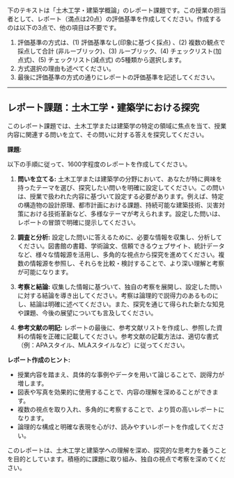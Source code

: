 下のテキストは「土木工学・建築学概論」のレポート課題です。この授業の担当者として、レポート（満点は20点）の評価基準を作成してください。作成するのは以下の3点で、他の項目は不要です。

1. 評価基準の方式は、(1) 評価基準なし(印象に基づく採点) 、(2) 複数の観点で採点して合計  (非ルーブリック)、(3) ルーブリック、(4) チェックリスト(加点式)、(5) チェックリスト(減点式) の5種類から選択します。
2. 方式選択の理由も述べてください。
3. 最後に評価基準の方式の通りにレポートの評価基準を記述してください。

---------------------------------------
## レポート課題：土木工学・建築学における探究

このレポート課題では、土木工学または建築学の特定の領域に焦点を当て、授業内容に関連する問いを立て、その問いに対する答えを探究してください。

**課題:**

以下の手順に従って、1600字程度のレポートを作成してください。

1. **問いを立てる:** 土木工学または建築学の分野において、あなたが特に興味を持ったテーマを選び、探究したい問いを明確に設定してください。この問いは、授業で扱われた内容に基づいて設定する必要があります。例えば、特定の構造物の設計原理、都市計画における課題、持続可能な建築技術、災害対策における技術革新など、多様なテーマが考えられます。設定した問いは、レポートの冒頭で明確に提示してください。

2. **調査と分析:** 設定した問いに答えるために、必要な情報を収集し、分析してください。図書館の書籍、学術論文、信頼できるウェブサイト、統計データなど、様々な情報源を活用し、多角的な視点から探究を進めてください。複数の情報源を参照し、それらを比較・検討することで、より深い理解と考察が可能になります。

3. **考察と結論:** 収集した情報に基づいて、独自の考察を展開し、設定した問いに対する結論を導き出してください。考察は論理的で説得力のあるものにし、結論は明確に述べてください。また、探究を通じて得られた新たな知見や課題、今後の展望についても言及してください。

4. **参考文献の明記:** レポートの最後に、参考文献リストを作成し、参照した資料の情報を正確に記載してください。参考文献の記載方法は、適切な書式（例：APAスタイル、MLAスタイルなど）に従ってください。


**レポート作成のヒント:**

* 授業内容を踏まえ、具体的な事例やデータを用いて論じることで、説得力が増します。
* 図表や写真を効果的に使用することで、内容の理解を深めることができます。
* 複数の視点を取り入れ、多角的に考察することで、より質の高いレポートになります。
* 論理的な構成と明確な表現を心がけ、読みやすいレポートを作成してください。


このレポートは、土木工学と建築学への理解を深め、探究的な思考力を養うことを目的としています。積極的に課題に取り組み、独自の視点で考察を深めてください。
